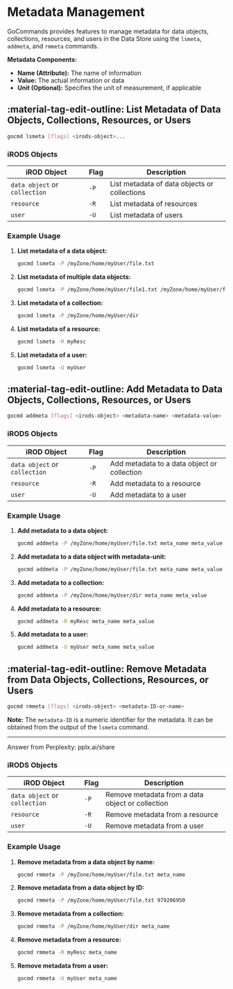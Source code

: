 # Metadata Management

GoCommands provides features to manage metadata for data objects, collections, resources, and users in the Data Store using the `lsmeta`, `addmeta`, and `rmmeta` commands.

**Metadata Components:**

- **Name (Attribute):** The name of information
- **Value:** The actual information or data
- **Unit (Optional):** Specifies the unit of measurement, if applicable

## :material-tag-edit-outline: List Metadata of Data Objects, Collections, Resources, or Users

```sh
gocmd lsmeta [flags] <irods-object>...
```

### iRODS Objects 

| iROD Object | Flag | Description |
|-------------|-------------|--------|
| `data object` or `collection` | `-P` | List metadata of data objects or collections |
| `resource` | `-R` | List metadata of resources |
| `user` | `-U` | List metadata of users |

### Example Usage

1. **List metadata of a data object:**
    ```sh
    gocmd lsmeta -P /myZone/home/myUser/file.txt
    ```

2. **List metadata of multiple data objects:**
    ```sh
    gocmd lsmeta -P /myZone/home/myUser/file1.txt /myZone/home/myUser/file2.txt
    ```

3. **List metadata of a collection:**
    ```sh
    gocmd lsmeta -P /myZone/home/myUser/dir
    ```

4. **List metadata of a resource:**
    ```sh
    gocmd lsmeta -R myResc
    ```

5. **List metadata of a user:**
    ```sh
    gocmd lsmeta -U myUser
    ```

## :material-tag-edit-outline: Add Metadata to Data Objects, Collections, Resources, or Users

```sh
gocmd addmeta [flags] <irods-object> <metadata-name> <metadata-value> [metadata-unit]
```

### iRODS Objects 

| iROD Object | Flag | Description |
|-------------|-------------|--------|
| `data object` or `collection` | `-P` | Add metadata to a data object or collection |
| `resource` | `-R` | Add metadata to a resource |
| `user` | `-U` | Add metadata to a user |

### Example Usage

1. **Add metadata to a data object:**
    ```sh
    gocmd addmeta -P /myZone/home/myUser/file.txt meta_name meta_value
    ```

1. **Add metadata to a data object with metadata-unit:**
    ```sh
    gocmd addmeta -P /myZone/home/myUser/file.txt meta_name meta_value meta_unit
    ```

3. **Add metadata to a collection:**
    ```sh
    gocmd addmeta -P /myZone/home/myUser/dir meta_name meta_value
    ```

4. **Add metadata to a resource:**
    ```sh
    gocmd addmeta -R myResc meta_name meta_value
    ```

5. **Add metadata to a user:**
    ```sh
    gocmd addmeta -U myUser meta_name meta_value
    ```

## :material-tag-edit-outline: Remove Metadata from Data Objects, Collections, Resources, or Users

```sh
gocmd rmmeta [flags] <irods-object> <metadata-ID-or-name>
```

**Note:** The `metadata-ID` is a numeric identifier for the metadata. It can be obtained from the output of the `lsmeta` command.

---
Answer from Perplexity: pplx.ai/share

### iRODS Objects 

| iROD Object | Flag | Description |
|-------------|-------------|--------|
| `data object` or `collection` | `-P` | Remove metadata from a data object or collection |
| `resource` | `-R` | Remove metadata from a resource |
| `user` | `-U` | Remove metadata from a user |

### Example Usage

1. **Remove metadata from a data object by name:**
    ```sh
    gocmd rmmeta -P /myZone/home/myUser/file.txt meta_name
    ```

2. **Remove metadata from a data object by ID:**
    ```sh
    gocmd rmmeta -P /myZone/home/myUser/file.txt 979206950
    ```

3. **Remove metadata from a collection:**
    ```sh
    gocmd rmmeta -P /myZone/home/myUser/dir meta_name
    ```

4. **Remove metadata from a resource:**
    ```sh
    gocmd rmmeta -R myResc meta_name
    ```

5. **Remove metadata from a user:**
    ```sh
    gocmd rmmeta -U myUser meta_name
    ```

